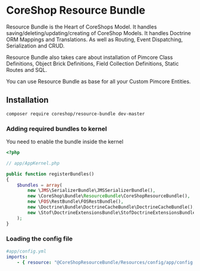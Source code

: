 # CoreShop Resource Bundle

Resource Bundle is the Heart of CoreShops Model. It handles saving/deleting/updating/creating of CoreShop Models. It handles
Doctrine ORM Mappings and Translations. As well as Routing, Event Dispatching, Serialization and CRUD.

Resource Bundle also takes care about installation of Pimcore Class Definitions, Object Brick Definitions, Field Collection Definitions,
Static Routes and SQL.

You can use Resource Bundle as base for all your Custom Pimcore Entities.

## Installation
```
composer require coreshop/resource-bundle dev-master
```

### Adding required bundles to kernel
You need to enable the bundle inside the kernel

```php
<?php

// app/AppKernel.php

public function registerBundles()
{
    $bundles = array(
        new \JMS\SerializerBundle\JMSSerializerBundle(),
        new \CoreShop\Bundle\ResourceBundle\CoreShopResourceBundle(),
        new \FOS\RestBundle\FOSRestBundle(),
        new \Doctrine\Bundle\DoctrineCacheBundle\DoctrineCacheBundle(),
        new \Stof\DoctrineExtensionsBundle\StofDoctrineExtensionsBundle()
    );
}
```

### Loading the config file
```yml
#app/config.yml
imports:
    - { resource: "@CoreShopResourceBundle/Resources/config/app/config.yml" }
```